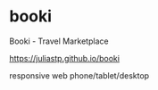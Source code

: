# booki
Booki - Travel Marketplace

https://juliastp.github.io/booki

responsive web phone/tablet/desktop
